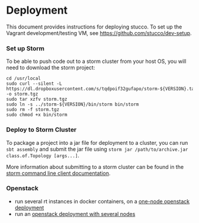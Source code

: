 Deployment
==========

This document provides instructions for deploying stucco. To set up the Vagrant development/testing VM, see https://github.com/stucco/dev-setup.

### Set up Storm

To be able to push code out to a storm cluster from your host OS, you will need to download the storm project:

    cd /usr/local
    sudo curl --silent -L https://dl.dropboxusercontent.com/s/tqdpoif32gufapo/storm-${VERSION}.tar.gz -o storm.tgz
    sudo tar xzfv storm.tgz
    sudo ln -s ../storm-${VERSION}/bin/storm bin/storm
    sudo rm -f storm.tgz
    sudo chmod +x bin/storm


### Deploy to Storm Cluster

To package a project into a jar file for deployment to a cluster, you can run `sbt assembly` and submit the jar file using `storm jar /path/to/archive.jar class.of.Topology [args...]`.

More information about submitting to a storm cluster can be found in the [storm command line client documentation](https://github.com/nathanmarz/storm/wiki/Command-line-client).


### Openstack

* run several rt instances in docker containers, on a [one-node openstack deployment](openstack_dev_single.md)
* run an [openstack deployment with several nodes](openstack_dev_cluster.md)